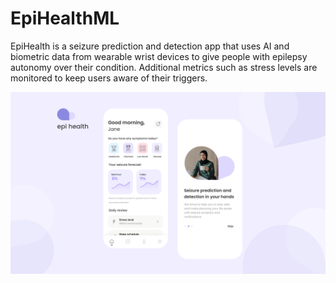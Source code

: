 # EpiHealthML

EpiHealth is a seizure prediction and detection app that uses AI and biometric data from wearable wrist devices to give people with epilepsy autonomy over their condition. Additional metrics such as stress levels are monitored to keep users aware of their triggers.

![epi health app](https://github.com/EpiHealthApp/EpiHealthML/blob/main/Branding/cover_ad.png?raw=true|width=200px])
